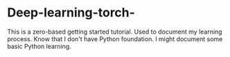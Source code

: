 # Deep-learning-torch-
This is a zero-based getting started tutorial. Used to document my learning process.
Know that I don't have Python foundation. I might document some basic Python learning.
